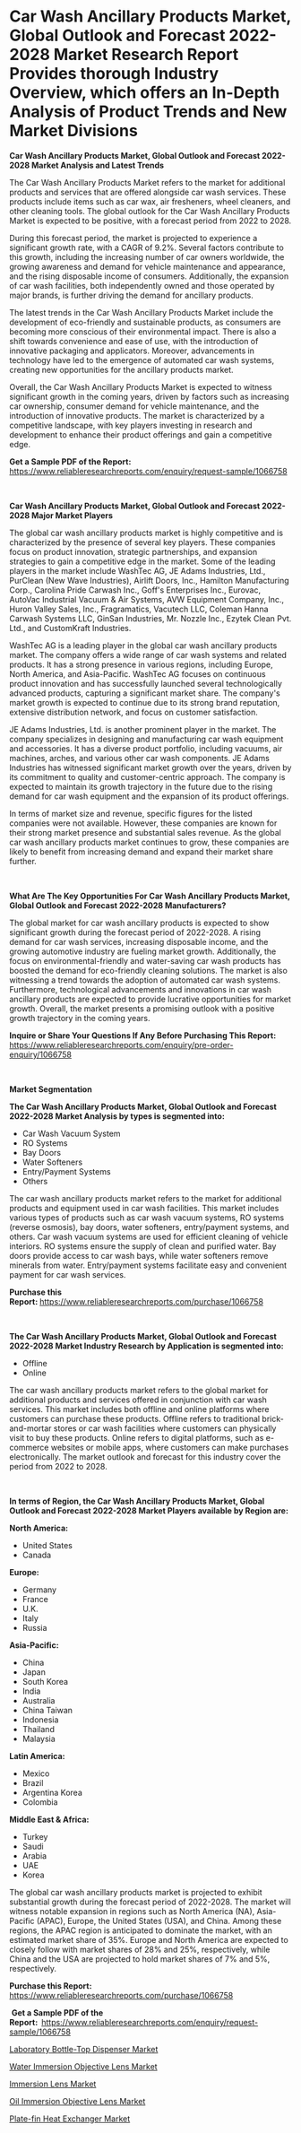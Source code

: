 <p><h1>Car Wash Ancillary Products Market, Global Outlook and Forecast 2022-2028 Market Research Report Provides thorough Industry Overview, which offers an In-Depth Analysis of Product Trends and New Market Divisions</h1></p><p><strong>Car Wash Ancillary Products Market, Global Outlook and Forecast 2022-2028 Market Analysis and Latest Trends</strong></p>
<p><p>The Car Wash Ancillary Products Market refers to the market for additional products and services that are offered alongside car wash services. These products include items such as car wax, air fresheners, wheel cleaners, and other cleaning tools. The global outlook for the Car Wash Ancillary Products Market is expected to be positive, with a forecast period from 2022 to 2028.</p><p>During this forecast period, the market is projected to experience a significant growth rate, with a CAGR of 9.2%. Several factors contribute to this growth, including the increasing number of car owners worldwide, the growing awareness and demand for vehicle maintenance and appearance, and the rising disposable income of consumers. Additionally, the expansion of car wash facilities, both independently owned and those operated by major brands, is further driving the demand for ancillary products.</p><p>The latest trends in the Car Wash Ancillary Products Market include the development of eco-friendly and sustainable products, as consumers are becoming more conscious of their environmental impact. There is also a shift towards convenience and ease of use, with the introduction of innovative packaging and applicators. Moreover, advancements in technology have led to the emergence of automated car wash systems, creating new opportunities for the ancillary products market.</p><p>Overall, the Car Wash Ancillary Products Market is expected to witness significant growth in the coming years, driven by factors such as increasing car ownership, consumer demand for vehicle maintenance, and the introduction of innovative products. The market is characterized by a competitive landscape, with key players investing in research and development to enhance their product offerings and gain a competitive edge.</p></p>
<p><strong>Get a Sample PDF of the Report:&nbsp;</strong> <a href="https://www.reliableresearchreports.com/enquiry/request-sample/1066758">https://www.reliableresearchreports.com/enquiry/request-sample/1066758</a></p>
<p>&nbsp;</p>
<p><strong>Car Wash Ancillary Products Market, Global Outlook and Forecast 2022-2028 Major Market Players</strong></p>
<p><p>The global car wash ancillary products market is highly competitive and is characterized by the presence of several key players. These companies focus on product innovation, strategic partnerships, and expansion strategies to gain a competitive edge in the market. Some of the leading players in the market include WashTec AG, JE Adams Industries, Ltd., PurClean (New Wave Industries), Airlift Doors, Inc., Hamilton Manufacturing Corp., Carolina Pride Carwash Inc., Goff's Enterprises Inc., Eurovac, AutoVac Industrial Vacuum & Air Systems, AVW Equipment Company, Inc., Huron Valley Sales, Inc., Fragramatics, Vacutech LLC, Coleman Hanna Carwash Systems LLC, GinSan Industries, Mr. Nozzle Inc., Ezytek Clean Pvt. Ltd., and CustomKraft Industries.</p><p>WashTec AG is a leading player in the global car wash ancillary products market. The company offers a wide range of car wash systems and related products. It has a strong presence in various regions, including Europe, North America, and Asia-Pacific. WashTec AG focuses on continuous product innovation and has successfully launched several technologically advanced products, capturing a significant market share. The company's market growth is expected to continue due to its strong brand reputation, extensive distribution network, and focus on customer satisfaction.</p><p>JE Adams Industries, Ltd. is another prominent player in the market. The company specializes in designing and manufacturing car wash equipment and accessories. It has a diverse product portfolio, including vacuums, air machines, arches, and various other car wash components. JE Adams Industries has witnessed significant market growth over the years, driven by its commitment to quality and customer-centric approach. The company is expected to maintain its growth trajectory in the future due to the rising demand for car wash equipment and the expansion of its product offerings.</p><p>In terms of market size and revenue, specific figures for the listed companies were not available. However, these companies are known for their strong market presence and substantial sales revenue. As the global car wash ancillary products market continues to grow, these companies are likely to benefit from increasing demand and expand their market share further.</p></p>
<p>&nbsp;</p>
<p><strong>What Are The Key Opportunities For Car Wash Ancillary Products Market, Global Outlook and Forecast 2022-2028 Manufacturers?</strong></p>
<p><p>The global market for car wash ancillary products is expected to show significant growth during the forecast period of 2022-2028. A rising demand for car wash services, increasing disposable income, and the growing automotive industry are fueling market growth. Additionally, the focus on environmental-friendly and water-saving car wash products has boosted the demand for eco-friendly cleaning solutions. The market is also witnessing a trend towards the adoption of automated car wash systems. Furthermore, technological advancements and innovations in car wash ancillary products are expected to provide lucrative opportunities for market growth. Overall, the market presents a promising outlook with a positive growth trajectory in the coming years.</p></p>
<p><strong>Inquire or Share Your Questions If Any Before Purchasing This Report:</strong> <a href="https://www.reliableresearchreports.com/enquiry/pre-order-enquiry/1066758">https://www.reliableresearchreports.com/enquiry/pre-order-enquiry/1066758</a></p>
<p>&nbsp;</p>
<p><strong>Market Segmentation</strong></p>
<p><strong>The Car Wash Ancillary Products Market, Global Outlook and Forecast 2022-2028 Market Analysis by types is segmented into:</strong></p>
<p><ul><li>Car Wash Vacuum System</li><li>RO Systems</li><li>Bay Doors</li><li>Water Softeners</li><li>Entry/Payment Systems</li><li>Others</li></ul></p>
<p><p>The car wash ancillary products market refers to the market for additional products and equipment used in car wash facilities. This market includes various types of products such as car wash vacuum systems, RO systems (reverse osmosis), bay doors, water softeners, entry/payment systems, and others. Car wash vacuum systems are used for efficient cleaning of vehicle interiors. RO systems ensure the supply of clean and purified water. Bay doors provide access to car wash bays, while water softeners remove minerals from water. Entry/payment systems facilitate easy and convenient payment for car wash services.</p></p>
<p><strong>Purchase this Report:&nbsp;</strong><a href="https://www.reliableresearchreports.com/purchase/1066758">https://www.reliableresearchreports.com/purchase/1066758</a></p>
<p>&nbsp;</p>
<p><strong>The Car Wash Ancillary Products Market, Global Outlook and Forecast 2022-2028 Market Industry Research by Application is segmented into:</strong></p>
<p><ul><li>Offline</li><li>Online</li></ul></p>
<p><p>The car wash ancillary products market refers to the global market for additional products and services offered in conjunction with car wash services. This market includes both offline and online platforms where customers can purchase these products. Offline refers to traditional brick-and-mortar stores or car wash facilities where customers can physically visit to buy these products. Online refers to digital platforms, such as e-commerce websites or mobile apps, where customers can make purchases electronically. The market outlook and forecast for this industry cover the period from 2022 to 2028.</p></p>
<p>&nbsp;</p>
<p><strong>In terms of Region, the Car Wash Ancillary Products Market, Global Outlook and Forecast 2022-2028 Market Players available by Region are:</strong></p>
<p>
    <p> <strong> North America: </strong>
        <ul>
            <li>United States</li>
            <li>Canada</li>
        </ul>
        </p> 
    <p> <strong> Europe: </strong>
        <ul>
            <li>Germany</li>
            <li>France</li>
            <li>U.K.</li>
            <li>Italy</li>
            <li>Russia</li>
        </ul>
        </p> 
    <p> <strong> Asia-Pacific: </strong>
        <ul>
            <li>China</li>
            <li>Japan</li>
            <li>South Korea</li>
            <li>India</li>
            <li>Australia</li>
            <li>China Taiwan</li>
            <li>Indonesia</li>
            <li>Thailand</li>
            <li>Malaysia</li>
        </ul>
        </p> 
    <p> <strong> Latin America: </strong>
        <ul>
            <li>Mexico</li>
            <li>Brazil</li>
            <li>Argentina Korea</li>
            <li>Colombia</li>
        </ul>
        </p> 
    <p> <strong> Middle East & Africa: </strong>
        <ul>
            <li>Turkey</li>
            <li>Saudi</li>
            <li>Arabia</li>
            <li>UAE</li>
            <li>Korea</li>
        </ul>
    </p>
    </p>
<p><p>The global car wash ancillary products market is projected to exhibit substantial growth during the forecast period of 2022-2028. The market will witness notable expansion in regions such as North America (NA), Asia-Pacific (APAC), Europe, the United States (USA), and China. Among these regions, the APAC region is anticipated to dominate the market, with an estimated market share of 35%. Europe and North America are expected to closely follow with market shares of 28% and 25%, respectively, while China and the USA are projected to hold market shares of 7% and 5%, respectively.</p></p>
<p><strong>Purchase this Report: </strong><a href="https://www.reliableresearchreports.com/purchase/1066758">https://www.reliableresearchreports.com/purchase/1066758</a></p>
<p>&nbsp;<strong>Get a Sample PDF of the Report:&nbsp;&nbsp;</strong><a href="https://www.reliableresearchreports.com/enquiry/request-sample/1066758">https://www.reliableresearchreports.com/enquiry/request-sample/1066758</a></p>
<p><strong></strong></p>
<p><p><a href="https://github.com/ashepherd82/Market-Research-Report-List-3/blob/main/laboratory-bottle-top-dispenser-market.md">Laboratory Bottle-Top Dispenser Market</a></p><p><a href="https://medium.com/@kathydavis04/analyzing-water-immersion-objective-lens-market-global-industry-perspective-and-forecast-2024-to-ebdaa0625f65">Water Immersion Objective Lens Market</a></p><p><a href="https://medium.com/@kathydavis04/immersion-lens-nbsp-market-focuses-on-market-share-size-and-projected-forecast-till-2031-11b409f00e7e">Immersion Lens Market</a></p><p><a href="https://medium.com/@kathydavis04/oil-immersion-objective-lens-market-research-report-its-history-and-forecast-2024-to-2031-cb6802682e6a">Oil Immersion Objective Lens Market</a></p><p><a href="https://github.com/castoriffic/Market-Research-Report-List-3/blob/main/plate-fin-heat-exchanger-market.md">Plate-fin Heat Exchanger Market</a></p></p>